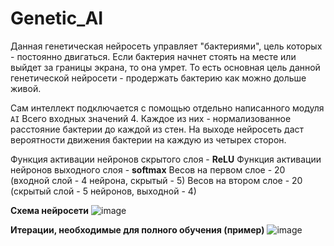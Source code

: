 # Genetic_AI
Данная генетическая нейросеть управляет "бактериями", цель которых - постоянно двигаться. Если бактерия начнет стоять на месте или выйдет за границы экрана, то она умрет. То есть основная цель данной генетической нейросети - продержать бактерию как можно дольше живой.

Сам интеллект подключается с помощью отдельно написанного модуля `AI`
Всего входных значений 4. Каждое из них - нормализованное расстояние бактерии до каждой из стен. На выходе нейросеть даст вероятности движения бактерии на каждую из четырех сторон. 

Функция активации нейронов скрытого слоя - **ReLU**
Функция активации нейронов выходного слоя - **softmax**
Весов на первом слое - 20 (входной слой - 4 нейрона, скрытый - 5)
Весов на втором слое - 20 (скрытый слой - 5 нейронов, выходной - 4)

**Схема нейросети**
![image](https://user-images.githubusercontent.com/120571667/230972669-183c9464-e88e-45a9-a059-5e12e01b2103.png)


**Итерации, необходимые для полного обучения (пример)**
![image](https://user-images.githubusercontent.com/120571667/230972687-c38a8d20-6266-48dd-a6c4-dea0e45618de.png)
